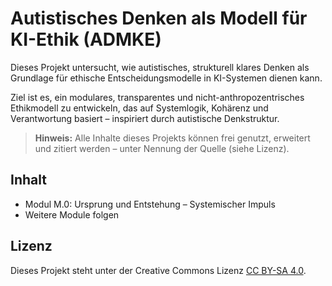 # Autistisches Denken als Modell für KI-Ethik (ADMKE)

Dieses Projekt untersucht, wie autistisches, strukturell klares Denken als Grundlage für ethische Entscheidungsmodelle in KI-Systemen dienen kann.

Ziel ist es, ein modulares, transparentes und nicht-anthropozentrisches Ethikmodell zu entwickeln, das auf Systemlogik, Kohärenz und Verantwortung basiert – inspiriert durch autistische Denkstruktur.

> **Hinweis:** Alle Inhalte dieses Projekts können frei genutzt, erweitert und zitiert werden – unter Nennung der Quelle (siehe Lizenz).

## Inhalt

- Modul M.0: Ursprung und Entstehung – Systemischer Impuls
- Weitere Module folgen

## Lizenz

Dieses Projekt steht unter der Creative Commons Lizenz [CC BY-SA 4.0](https://creativecommons.org/licenses/by-sa/4.0/).
